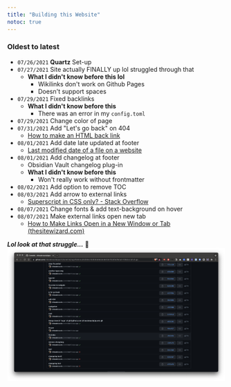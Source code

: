 ```yaml
---
title: "Building this Website"
notoc: true
---
```




### Oldest to latest
- `07/26/2021` **Quartz** Set-up
-  `07/27/2021` Site actually FINALLY up lol struggled through that
	-  **What I didn't know before this lol**
		-  Wikilinks don't work on Github Pages
		-  Doesn't support spaces
-  `07/29/2021` Fixed backlinks
	-  **What I didn't know before this**
		-  There was an error in my `config.toml`
-  `07/29/2021` Change color of page
- `07/31/2021` Add "Let's go back" on 404
	- [How to make an HTML back link](https://stackoverflow.com/questions/8814472/how-to-make-an-html-back-link)
- `08/01/2021` Add date late updated at footer
	- [Last modified date of a file on a website](https://stackoverflow.com/questions/1034794/last-modified-date-of-a-file-on-a-web-site)
- `08/01/2021` Add changelog at footer
	- Obsidian Vault changelog plug-in
	- **What I didn't know before this**
		- Won't really work without frontmatter
- `08/02/2021` Add option to remove TOC
- `08/03/2021` Add arrow to external links
	- [Superscript in CSS only? - Stack Overflow](https://stackoverflow.com/questions/501671/superscript-in-css-only/501696)
-  `08/07/2021` Change fonts & add text-background on hover
-   `08/07/2021` Make external links open new tab
	* [How to Make Links Open in a New Window or Tab (thesitewizard.com)](https://www.thesitewizard.com/html-tutorial/open-links-in-new-window-or-tab.shtml#:~:text=How%20to%20Open%20Hyperlinks%20in,your%20links%20(anchor%20tags).&text=Now%20when%20your%20visitors%20click,how%20they%20configured%20that%20browser)

***Lol look at that struggle...*** 🐒
![github-struggle](/notes/photos/github-struggle.png)